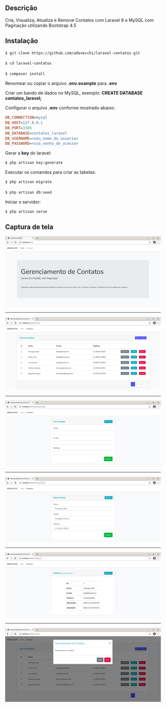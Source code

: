 ## Descrição

Cria, Visualiza, Atualiza e Remove Contatos com Laravel 8 e MySQL com Paginação utilizando Bootstrap 4.5

## Instalação

```bash
$ git clone https://github.com/adevecchi/laravel-contatos.git

$ cd laravel-contatos

$ composer install
```

Renomear ou copiar o arquivo **.env.example** para **.env**

Criar um bando de dados no MySQL, exemplo: **CREATE DATABASE contatos_laravel;**

Configurar o arquivo **.env** conforme mostrado abaixo:

```ini
DB_CONNECTION=mysql
DB_HOST=127.0.0.1
DB_PORT=3306
DB_DATABASE=contatos_laravel
DB_USERNAME=<seu_nome_de_usuario>
DB_PASSWORD=<sua_senha_de_acesso>
```

Gerar a **key** do laravel:

```bash
$ php artisan key:generate
```

Executar os comandos para criar as tabelas:

```bash
$ php artisan migrate

$ php artisan db:seed
```

Iniciar o servidor:

```bash
$ php artisan serve
```

## Captura de tela

![Home](https://github.com/adevecchi/laravel-contatos/blob/main/public/images/home.png)

---

![Contatos home](https://github.com/adevecchi/laravel-contatos/blob/main/public/images/contatos-home.png)

---

![Contatos novo](https://github.com/adevecchi/laravel-contatos/blob/main/public/images/contatos-novo.png)

---

![Contatos editar](https://github.com/adevecchi/laravel-contatos/blob/main/public/images/contatos-editar.png)

---

![Contatos detalhes](https://github.com/adevecchi/laravel-contatos/blob/main/public/images/contatos-detalhes.png)

---

![Contatos excluir](https://github.com/adevecchi/laravel-contatos/blob/main/public/images/contatos-excluir.png)
